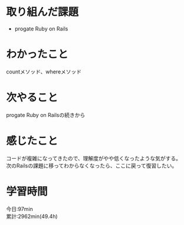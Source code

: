 # 取り組んだ課題  
- progate Ruby on Rails  
# わかったこと   
countメソッド、whereメソッド
# 次やること
progate Ruby on Railsの続きから
# 感じたこと
コードが複雑になってきたので、理解度がやや低くなったような気がする。  
次のRailsの課題に移ってわからなくなったら、ここに戻って復習したい。  
# 学習時間  
今日:97min  
累計:2962min(49.4h) 
